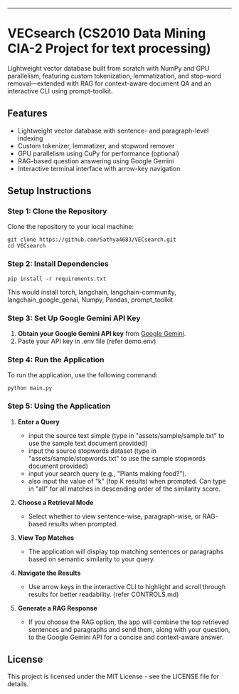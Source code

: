 ---

# VECsearch (CS2010 Data Mining CIA-2 Project for text processing)

Lightweight vector database built from scratch with NumPy and GPU parallelism, featuring custom tokenization, lemmatization, and stop-word removal—extended with RAG for context-aware document QA and an interactive CLI using prompt-toolkit.

## Features

- Lightweight vector database with sentence- and paragraph-level indexing
- Custom tokenizer, lemmatizer, and stopword remover
- GPU parallelism using CuPy for performance (optional)
- RAG-based question answering using Google Gemini
- Interactive terminal interface with arrow-key navigation

## Setup Instructions

### Step 1: Clone the Repository

Clone the repository to your local machine:

```
git clone https://github.com/Sathya4683/VECsearch.git
cd VECsearch
```

### Step 2: Install Dependencies
```
pip install -r requirements.txt
```
This would install torch, langchain, langchain-community, langchain_google_genai, Numpy, Pandas, prompt_toolkit

### Step 3: Set Up Google Gemini API Key

1. **Obtain your Google Gemini API key** from [Google Gemini](https://aistudio.google.com/prompts/new_chat).
2. Paste your API key in .env file (refer demo.env)

### Step 4: Run the Application

To run the application, use the following command:

```
python main.py
```
### Step 5: Using the Application

1. **Enter a Query**
   - input the source text simple (type in "assets/sample/sample.txt" to use the sample text document provided)
   - input the source stopwords dataset (type in "assets/sample/stopwords.txt" to use the sample stopwords document provided)
   - input your search query (e.g., "Plants making food?").
   - also input the value of "k" (top K results) when prompted. Can type in "all" for all matches in descending order of the similarity score. 

2. **Choose a Retrieval Mode**
   - Select whether to view sentence-wise, paragraph-wise, or RAG-based results when prompted.

3. **View Top Matches**
   - The application will display top matching sentences or paragraphs based on semantic similarity to your query.

4. **Navigate the Results**
   - Use arrow keys in the interactive CLI to highlight and scroll through results for better readability. (refer CONTROLS.md)

5. **Generate a RAG Response**
   - If you choose the RAG option, the app will combine the top retrieved sentences and paragraphs and send them, along with your question, to  the Google Gemini API for a concise and context-aware answer.

## License

This project is licensed under the MIT License - see the LICENSE file for details.
